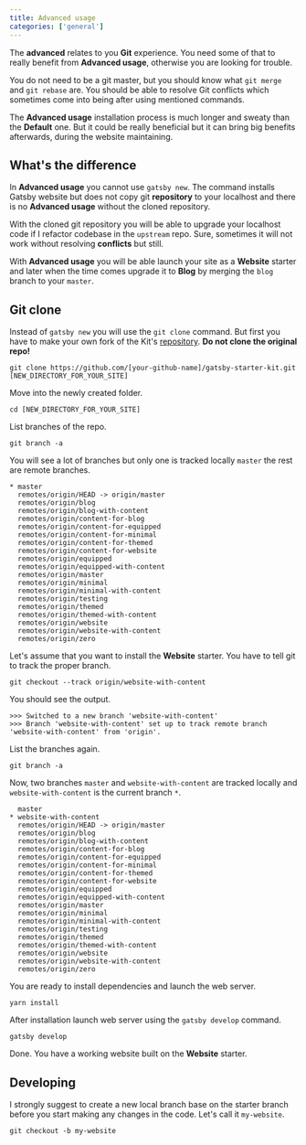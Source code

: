 ```yaml
---
title: Advanced usage
categories: ['general']
---
```


The **advanced** relates to you **Git** experience. You need some of that to really benefit from **Advanced usage**, otherwise you are looking for trouble.

You do not need to be a git master, but you should know what `git merge` and `git rebase` are. You should be able to resolve Git conflicts which sometimes come into being after using mentioned commands.

The **Advanced usage** installation process is much longer and sweaty than the **Default** one. But it could be really beneficial but it can bring big benefits afterwards, during the website maintaining.

## What's the difference

In **Advanced usage** you cannot use `gatsby new`. The command installs Gatsby website but does not copy git **repository** to your localhost and there is no **Advanced usage** without the cloned repository.

With the cloned git repository you will be able to upgrade your localhost code if I refactor codebase in the `upstream` repo. Sure, sometimes it will not work without resolving **conflicts** but still.

With **Advanced usage** you will be able launch your site as a **Website** starter and later when the time comes upgrade it to **Blog** by merging the `blog` branch to your `master`.

## Git clone

Instead of `gatsby new` you will use the `git clone` command. But first you have to make your own fork of the Kit's [repository](https://github.com/greglobinski/gatsby-starter-kit). **Do not clone the original repo!**

```shell
git clone https://github.com/[your-github-name]/gatsby-starter-kit.git [NEW_DIRECTORY_FOR_YOUR_SITE]
```

Move into the newly created folder.

```shell
cd [NEW_DIRECTORY_FOR_YOUR_SITE]
```

List branches of the repo.

```shell
git branch -a
```

You will see a lot of branches but only one is tracked locally `master` the rest are remote branches.

```
* master
  remotes/origin/HEAD -> origin/master
  remotes/origin/blog
  remotes/origin/blog-with-content
  remotes/origin/content-for-blog
  remotes/origin/content-for-equipped
  remotes/origin/content-for-minimal
  remotes/origin/content-for-themed
  remotes/origin/content-for-website
  remotes/origin/equipped
  remotes/origin/equipped-with-content
  remotes/origin/master
  remotes/origin/minimal
  remotes/origin/minimal-with-content
  remotes/origin/testing
  remotes/origin/themed
  remotes/origin/themed-with-content
  remotes/origin/website
  remotes/origin/website-with-content
  remotes/origin/zero
```

Let's assume that you want to install the **Website** starter. You have to tell git to track the proper branch.

```shell
git checkout --track origin/website-with-content
```

You should see the output.

```shell
>>> Switched to a new branch 'website-with-content'
>>> Branch 'website-with-content' set up to track remote branch 'website-with-content' from 'origin'.
```

List the branches again.

```shell
git branch -a
```

Now, two branches `master` and `website-with-content` are tracked locally and `website-with-content` is the current branch `*`.

```
  master
* website-with-content
  remotes/origin/HEAD -> origin/master
  remotes/origin/blog
  remotes/origin/blog-with-content
  remotes/origin/content-for-blog
  remotes/origin/content-for-equipped
  remotes/origin/content-for-minimal
  remotes/origin/content-for-themed
  remotes/origin/content-for-website
  remotes/origin/equipped
  remotes/origin/equipped-with-content
  remotes/origin/master
  remotes/origin/minimal
  remotes/origin/minimal-with-content
  remotes/origin/testing
  remotes/origin/themed
  remotes/origin/themed-with-content
  remotes/origin/website
  remotes/origin/website-with-content
  remotes/origin/zero
```

You are ready to install dependencies and launch the web server.

```shell
yarn install
```

After installation launch web server using the `gatsby develop` command.

```shell
gatsby develop
```

Done. You have a working website built on the **Website** starter.

## Developing

I strongly suggest to create a new local branch base on the starter branch before you start making any changes in the code. Let's call it `my-website`.

```
git checkout -b my-website
```
